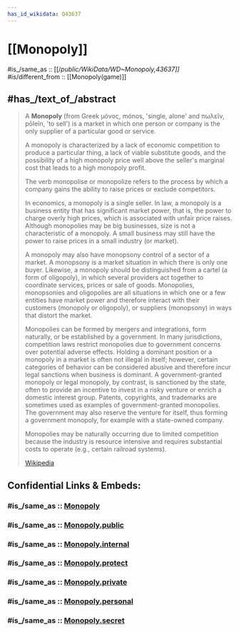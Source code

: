 ```yaml
---
has_id_wikidata: Q43637
---
```


# [[Monopoly]] 

#is_/same_as :: [[/_public/WikiData/WD~Monopoly,43637]] 
#is_/different_from :: [[Monopoly(game)]] 


## #has_/text_of_/abstract 

> A **Monopoly** (from Greek μόνος, mónos, 'single, alone' and πωλεῖν, pōleîn, 'to sell') 
> is a market in which one person or company is the only supplier of a particular good or service. 
> 
> A monopoly is characterized by a lack of economic competition to produce a particular thing, 
> a lack of viable substitute goods, and the possibility of a high monopoly price 
> well above the seller's marginal cost that leads to a high monopoly profit. 
> 
> The verb monopolise or monopolize refers to the process by which 
> a company gains the ability to raise prices or exclude competitors. 
> 
> In economics, a monopoly is a single seller. In law, a monopoly is a business entity that has significant market power, that is, the power to charge overly high prices, which is associated with unfair price raises. Although monopolies may be big businesses, size is not a characteristic of a monopoly. A small business may still have the power to raise prices in a small industry (or market).
>
> A monopoly may also have monopsony control of a sector of a market. A monopsony is a market situation in which there is only one buyer. Likewise, a monopoly should be distinguished from a cartel (a form of oligopoly), in which several providers act together to coordinate services, prices or sale of goods. Monopolies, monopsonies and oligopolies are all situations in which one or a few entities have market power and therefore interact with their customers (monopoly or oligopoly), or suppliers (monopsony) in ways that distort the market.
>
> Monopolies can be formed by mergers and integrations, form naturally, or be established by a government. In many jurisdictions, competition laws restrict monopolies due to government concerns over potential adverse effects. Holding a dominant position or a monopoly in a market is often not illegal in itself; however, certain categories of behavior can be considered abusive and therefore incur legal sanctions when business is dominant. A government-granted monopoly or legal monopoly, by contrast, is sanctioned by the state, often to provide an incentive to invest in a risky venture or enrich a domestic interest group. Patents, copyrights, and trademarks are sometimes used as examples of government-granted monopolies. The government may also reserve the venture for itself, thus forming a government monopoly, for example with a state-owned company.
>
> Monopolies may be naturally occurring due to limited competition because the industry is resource intensive and requires substantial costs to operate (e.g., certain railroad systems).
>
> [Wikipedia](https://en.wikipedia.org/wiki/Monopoly) 


## Confidential Links & Embeds: 

### #is_/same_as :: [Monopoly](/_Standards/Society/Economics/Currency/Monopoly.md) 

### #is_/same_as :: [Monopoly.public](/_public/Society/Economics/Currency/Monopoly.public.md) 

### #is_/same_as :: [Monopoly.internal](/_internal/Society/Economics/Currency/Monopoly.internal.md) 

### #is_/same_as :: [Monopoly.protect](/_protect/Society/Economics/Currency/Monopoly.protect.md) 

### #is_/same_as :: [Monopoly.private](/_private/Society/Economics/Currency/Monopoly.private.md) 

### #is_/same_as :: [Monopoly.personal](/_personal/Society/Economics/Currency/Monopoly.personal.md) 

### #is_/same_as :: [Monopoly.secret](/_secret/Society/Economics/Currency/Monopoly.secret.md)

